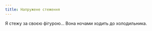 ```yaml
---
title: Напружене стеження
---
```


Я стежу за своєю фігурою… Вона ночами ходить до холодильника.

